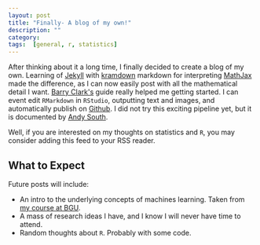 ```yaml
---
layout: post
title: "Finally- A blog of my own!"
description: ""
category: 
tags:  [general, r, statistics]
---
```


After thinking about it a long time, I finally decided to create a blog of my own.
Learning of [Jekyll](http://jekyllrb.com/) with [kramdown](http://kramdown.gettalong.org/) markdown for interpreting  [MathJax](https://www.mathjax.org/) made the difference, as I can now easily post with all the mathematical detail I want. 
[Barry Clark's](http://www.smashingmagazine.com/2014/08/01/build-blog-jekyll-github-pages/) guide really helped me getting started.
I can event edit `RMarkdown` in `RStudio`, outputting text and images, and automatically publish on [Github](https://github.com/). 
I did not try this exciting pipeline yet, but it is documented by  [Andy South](http://andysouth.github.io/blog-setup/).

Well, if you are interested on my thoughts on statistics and `R`, you may consider adding this feed to your RSS reader. 

## What to Expect 

Future posts will include:

- An intro to the underlying concepts of machines learning. Taken from [my course at BGU](https://github.com/johnros/Intro2R).
- A mass of research ideas I have, and I know I will never have time to attend.
- Random thoughts about `R`. Probably with some code.